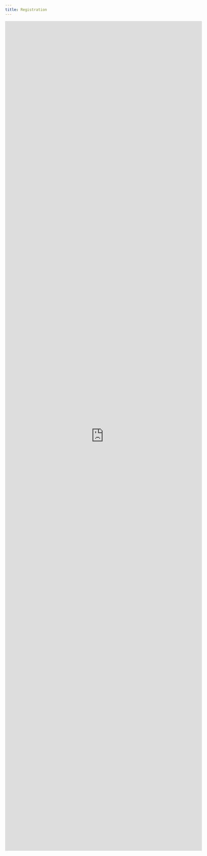 ```yaml
---
title: Registration
---
```


<iframe src="https://docs.google.com/forms/d/e/1FAIpQLScm_jN0xnfe5AbctYEythEw6j3zKaaqt5VsmGHRDBB9kE4leg/viewform?embedded=true" scrolling="no" width="640" height="2700" frameborder="0" marginheight="0" marginwidth="0">Loading…</iframe>
